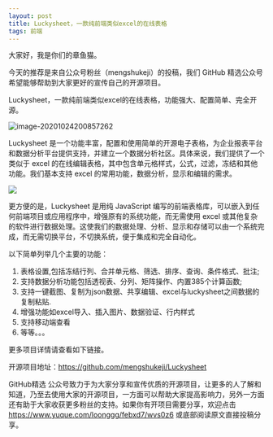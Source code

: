 ```yaml
---
layout: post
title: Luckysheet，一款纯前端类似excel的在线表格
tags: 前端
---
```


大家好，我是你们的章鱼猫。

今天的推荐是来自公众号粉丝（mengshukeji）的投稿，我们 GitHub 精选公众号希望能够帮助到大家更好的宣传自己的开源项目。

Luckysheet，一款纯前端类似excel的在线表格，功能强大、配置简单、完全开源。

![image-20201024200857262](https://raw.githubusercontent.com/ZhuPeng/pic/master/mac_github_images/compress_image-20201024200857262.png)

Luckysheet 是一个功能丰富，配置和使用简单的开源电子表格，为企业报表平台和数据分析平台提供支持，并建立一个数据分析社区。具体来说，我们提供了一个类似于 excel 的在线编辑表格，其中包含单元格样式，公式，过滤，冻结和其他功能。我们基本支持 excel 的常用功能，数据分析，显示和编辑的需求。

![](https://raw.githubusercontent.com/mengshukeji/Luckysheet/master/docs/.vuepress/public/img/LuckysheetDemo.gif)

更方便的是，Luckysheet 是用纯 JavaScript 编写的前端表格库，可以嵌入到任何前端项目或应用程序中，增强原有的系统功能，而无需使用 excel 或其他复杂的软件进行数据处理。这使我们的数据处理、分析、显示和存储可以由一个系统完成，而无需切换平台，不切换系统，便于集成和完全自动化。

以下简单列举几个主要的功能：

1. 表格设置,包括冻结行列、合并单元格、筛选、排序、查询、条件格式、批注;
2. 支持数据分析功能包括透视表、分列、矩阵操作、内置385个计算函数;
3. 支持一键截图、复制为json数据、共享编辑、excel与luckysheet之间数据的复制粘贴.
4. 增强功能如excel导入、插入图片、数据验证、行内样式
5. 支持移动端查看
6. 等等。。。

更多项目详情请查看如下链接。

开源项目地址：https://github.com/mengshukeji/Luckysheet

GitHub精选 公众号致力于为大家分享和宣传优质的开源项目，让更多的人了解和知道，乃至去使用大家的开源项目，一方面可以帮助大家提高影响力，另外一方面还有助于大家收获更多粉丝的支持。如果你有开项目需要分享，欢迎点击  https://www.yuque.com/loonggg/febxd7/wvs0z6  或底部阅读原文直接投稿分享。



